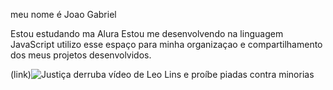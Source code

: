 meu nome é Joao Gabriel

Estou estudando ma Alura
Estou me desenvolvendo na linguagem JavaScript
utilizo esse espaço para minha organizaçao e compartilhamento dos meus projetos desenvolvidos.

(link)<img src="https://p2.trrsf.com/image/fget/cf/774/0/images.terra.com/2023/05/17/leo-lins-1jeiqd206tu1v.png" alt="Justiça derruba vídeo de Leo Lins e proíbe piadas contra minorias"/>
